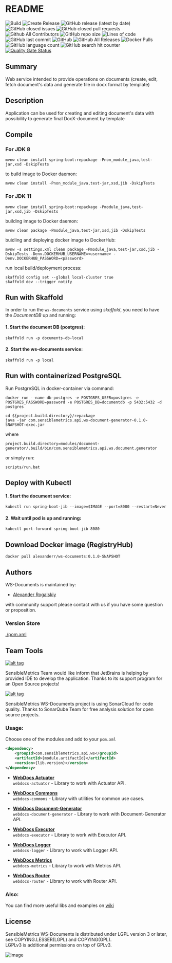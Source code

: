 # README

![Build](https://github.com/AlexRogalskiy/ws-documents/workflows/Build/badge.svg?branch=master&event=push)
![Create Release](https://github.com/AlexRogalskiy/ws-documents/workflows/Release-draft/badge.svg?branch=master)
![GitHub release (latest by date)](https://img.shields.io/github/v/release/AlexRogalskiy/ws-documents)
![GitHub closed issues](https://img.shields.io/github/issues-closed/AlexRogalskiy/ws-documents)
![GitHub closed pull requests](https://img.shields.io/github/issues-pr-closed/AlexRogalskiy/ws-documents)
![Github All Contributors](https://img.shields.io/github/all-contributors/AlexRogalskiy/ws-documents)
![GitHub repo size](https://img.shields.io/github/repo-size/AlexRogalskiy/ws-documents)
![Lines of code](https://img.shields.io/tokei/lines/github/AlexRogalskiy/ws-documents)
![GitHub last commit](https://img.shields.io/github/last-commit/AlexRogalskiy/ws-documents)
![GitHub](https://img.shields.io/github/license/AlexRogalskiy/ws-documents)
![GitHub All Releases](https://img.shields.io/github/downloads/AlexRogalskiy/ws-documents/total)
![Docker Pulls](https://img.shields.io/docker/pulls/alexanderr/ws-documents)
![GitHub language count](https://img.shields.io/github/languages/count/AlexRogalskiy/ws-documents)
![GitHub search hit counter](https://img.shields.io/github/search/AlexRogalskiy/ws-documents/goto)
[![Quality Gate Status](https://sonarcloud.io/api/project_badges/measure?project=AlexRogalskiy_ws-documents&metric=alert_status)](https://sonarcloud.io/dashboard?id=AlexRogalskiy_ws-documents)

## Summary

Web service intended to provide operations on documents \(create, edit, fetch document's data and generate file in docx format by template\)

## Description

Application can be used for creating and editing document's data with possibility to generate final DocX-document by template

## Compile

### For JDK 8

```text
mvnw clean install spring-boot:repackage -Pnon_module_java,test-jar,xsd -DskipTests
```

to build image to Docker daemon:

```text
mvnw clean install -Pnon_module_java,test-jar,xsd,jib -DskipTests
```

### For JDK 11

```text
mvnw clean install spring-boot:repackage -Pmodule_java,test-jar,xsd,jib -DskipTests
```

building image to Docker daemon:

```text
mvnw clean package -Pmodule_java,test-jar,xsd,jib -DskipTests

```

buidling and deploying docker image to DockerHub:

```text
mvnw -s settings.xml clean package -Pmodule_java,test-jar,xsd,jib -DskipTests -Denv.DOCKERHUB_USERNAME=<username> -Denv.DOCKERHUB_PASSWORD=<password>
```

run local build/deployment process:

```text
skaffold config set --global local-cluster true
skaffold dev --trigger notify
```

## Run with Skaffold

In order to run the `ws-documents` service using _skaffold_, you need to have the _DocumentDB_ up and running:

#### 1. Start the document DB \(postgres\):

```text
skaffold run -p documents-db-local
```

#### 2. Start the ws-documents service:

```text
skaffold run -p local
```

## Run with containerized PostgreSQL

Run PostgreSQL in docker-container via command:

```text
docker run --name db-postgres -e POSTGRES_USER=postgres -e POSTGRES_PASSWORD=password -e POSTGRES_DB=documentdb -p 5432:5432 -d postgres
```

```text
cd ${project.build.directory}/repackage
java -jar com.sensiblemetrics.api.ws-document-generator-0.1.0-SNAPSHOT-exec.jar
```

where

```text
project.build.directory=modules/document-generator/.build/bin/com.sensiblemetrics.api.ws.document.generator
```

or simply run:

```text
scripts/run.bat
```

## Deploy with Kubectl

#### 1. Start the document service:

```text
kubectl run spring-boot-jib --image=$IMAGE --port=8080 --restart=Never
```

#### 2. Wait until pod is up and running:

```text
kubectl port-forward spring-boot-jib 8080
```

## Download Docker image \(RegistryHub\)

```text
docker pull alexanderr/ws-documents:0.1.0-SNAPSHOT
```

## Authors

WS-Documents is maintained by:
* [Alexander Rogalskiy](https://github.com/AlexRogalskiy) 

with community support please contact with us if you have some question or proposition.

### Version Store

[./pom.xml](https://github.com/AlexRogalskiy/ws-documents/blob/master/pom.xml)

## Team Tools

[![alt tag](http://pylonsproject.org/img/logo-jetbrains.png)](https://www.jetbrains.com/) 

SensibleMetrics Team would like inform that JetBrains is helping by provided IDE to develop the application. Thanks to its support program for an Open Source projects!

[![alt tag](https://sonarcloud.io/images/project_badges/sonarcloud-white.svg)](https://sonarcloud.io/dashboard?id=org.schemaspy%3Aschemaspy)

SensibleMetrics WS-Documents project is using SonarCloud for code quality. 
Thanks to SonarQube Team for free analysis solution for open source projects.

### Usage:
Choose one of the modules and add to your `pom.xml`

```xml
<dependency>
    <groupId>com.sensiblemetrics.api.ws</groupId>
    <artifactId>{module.artifactId}</artifactId>
    <version>{lib.version}</version>
</dependency>
```

- [**WebDocs Actuator**](https://github.com/AlexRogalskiy/ws-documents/actuator)  
  `webdocs-actuator` - Library to work with Actuator API.

- [**WebDocs Commons**](https://github.com/AlexRogalskiy/ws-documents/commons)  
  `webdocs-commons` - Library with utilities for common use cases.

- [**WebDocs Document-Generator**](https://github.com/AlexRogalskiy/ws-documents/document-generator)  
  `webdocs-document-generator` - Library to work with Document-Generator API.

- [**WebDocs Executor**](https://github.com/AlexRogalskiy/ws-documents/executor)  
  `webdocs-executor` - Library to work with Executor API.

- [**WebDocs Logger**](https://github.com/AlexRogalskiy/ws-documents/logger)  
  `webdocs-logger` - Library to work with Logger API.

- [**WebDocs Metrics**](https://github.com/AlexRogalskiy/ws-documents/metrics)  
  `webdocs-metrics` - Library to work with Metrics API.

- [**WebDocs Router**](https://github.com/AlexRogalskiy/ws-documents/router)  
  `webdocs-router` - Library to work with Router API.

### Also:
  You can find more useful libs and examples on [wiki](https://github.com/AlexRogalskiy/ws-documents/wiki)

## License
SensibleMetrics WS-Documents is distributed under LGPL version 3 or later, see COPYING.LESSER(LGPL) and COPYING(GPL).   
LGPLv3 is additional permissions on top of GPLv3.

![image](https://user-images.githubusercontent.com/19885116/48661948-6cf97e80-ea7a-11e8-97e7-b45332a13e49.png)
